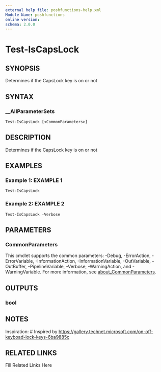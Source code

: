 ```yaml
---
external help file: poshfunctions-help.xml
Module Name: poshfunctions
online version: 
schema: 2.0.0
---
```


# Test-IsCapsLock

## SYNOPSIS

Determines if the CapsLock key is on or not

## SYNTAX

### __AllParameterSets

```
Test-IsCapsLock [<CommonParameters>]
```

## DESCRIPTION

Determines if the CapsLock key is on or not


## EXAMPLES

### Example 1: EXAMPLE 1

```
Test-IsCapsLock
```







### Example 2: EXAMPLE 2

```
Test-IsCapsLock -Verbose
```








## PARAMETERS


### CommonParameters

This cmdlet supports the common parameters: -Debug, -ErrorAction, -ErrorVariable, -InformationAction, -InformationVariable, -OutVariable, -OutBuffer, -PipelineVariable, -Verbose, -WarningAction, and -WarningVariable. For more information, see [about_CommonParameters](http://go.microsoft.com/fwlink/?LinkID=113216).

## OUTPUTS

### bool



## NOTES

Inspiration: # Inspired by https://gallery.technet.microsoft.com/on-off-keyboad-lock-keys-6ba9885c


## RELATED LINKS

Fill Related Links Here

